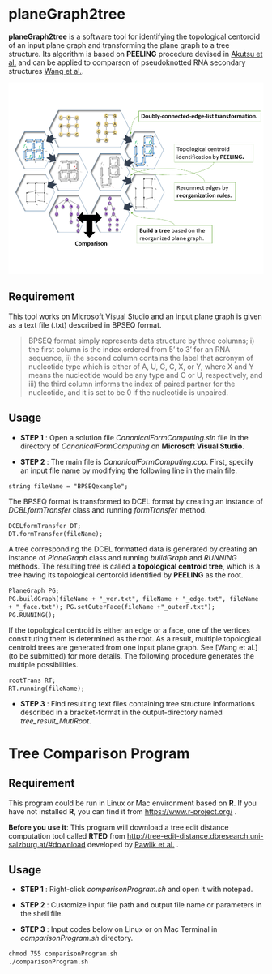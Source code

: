 # planeGraph2tree

**planeGraph2tree** is a software tool for identifying the topological centoroid of an input plane graph and 
transforming the plane graph to a tree structure. 
Its algorithm is based on **PEELING** procedure devised in [Akutsu et al.](https://www.google.com/url?sa=t&rct=j&q=&esrc=s&source=web&cd=1&ved=2ahUKEwjB9MerkNLmAhVvwYsBHfXYBRgQFjAAegQIBBAC&url=https%3A%2F%2Fpdfs.semanticscholar.org%2Fb1e3%2F2a2a09194bf29b04be0560a00519148f9bbc.pdf&usg=AOvVaw1O6k0sjacG7LcEvX_MwQdr) and can be applied to comparson of pseudoknotted RNA secondary structures [Wang et al.](https://www.liebertpub.com/doi/abs/10.1089/cmb.2019.0512).

![](https://github.com/feiqiwang/screenshots/blob/master/A%20New%20Method%20for%20Comparing%20Pseudo-knotted%20RNA%20Secondary.png?raw=true)

## Requirement
This tool works on Microsoft Visual Studio and an input plane graph is given as a text file (.txt) described in BPSEQ format.
> BPSEQ format simply represents data structure by three columns; i) the first column is the index ordered from 5’ to 3’ for an RNA sequence, ii) the second column contains the label that acronym of nucleotide type which is either of A, U, G, C, X, or Y, where X and Y means the nucleotide would be any type and C or U, respectively, and iii) the third column informs the index of paired partner for the nucleotide, and it is set to be 0 if the nucleotide is unpaired.

## Usage
 - **STEP 1** :
 Open a solution file *CanonicalFormComputing.sln* file in the directory of *CanonicalFormComputing* on **Microsoft Visual Studio**.
 
 - **STEP 2** :
 The main file is *CanonicalFormComputing.cpp*.
 First, specify an input file name by modifying the following line in the main file.
```
string fileName = "BPSEQexample";
```

The BPSEQ format is transformed to DCEL format by creating an instance of *DCBLformTransfer* class and running *formTransfer* method.
```
DCELformTransfer DT; 
DT.formTransfer(fileName);
```

A tree corresponding the DCEL formatted data is generated by creating an instance of *PlaneGraph* class and running *buildGraph* and *RUNNING* methods. The resulting tree is called a **topological centroid tree**, which is a tree having its topological centoroid identified by **PEELING** as the root.
```
PlaneGraph PG; 
PG.buildGraph(fileName + "_ver.txt", fileName + "_edge.txt", fileName + "_face.txt"); PG.setOuterFace(fileName +"_outerF.txt"); 
PG.RUNNING();
```

If the topological centroid is either an edge or a face, one of the vertices constituting them is determined as the root. As a result, multiple topological centroid trees are generated from one input plane graph. See [Wang et al.](to be submitted) for more details. The following procedure generates the multiple possibilities.
```
rootTrans RT; 
RT.running(fileName);
```

- **STEP 3** :
 Find resulting text files containing tree structure informations described in a bracket-format in the output-directory named *tree_result_MutiRoot*.



# Tree Comparison Program

## Requirement
This program could be run in Linux or Mac environment based on **R**. If you have not installed **R**, you can find it from https://www.r-project.org/ .

**Before you use it**:
This program will download a tree edit distance computation tool called **RTED** from http://tree-edit-distance.dbresearch.uni-salzburg.at/#download developed by [Pawlik et al.](https://arxiv.org/abs/1201.0230) .

## Usage
 - **STEP 1** :
 Right-click *comparisonProgram.sh* and open it with notepad.
 
 - **STEP 2** :
 Customize input file path and output file name or parameters in the shell file.
 
 - **STEP 3** :
Input codes below on Linux or on Mac Terminal in *comparisonProgram.sh* directory.
```
chmod 755 comparisonProgram.sh
./comparisonProgram.sh
```

